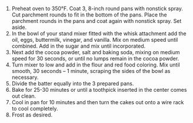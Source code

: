 1. Preheat oven to 350°F. Coat 3, 8-inch round pans with nonstick spray. Cut parchment rounds to fit in the bottom of the pans. Place the parchment rounds in the pans and coat again with nonstick spray. Set aside.
2. In the bowl of your stand mixer fitted with the whisk attachment add the oil, eggs, buttermilk, vinegar, and vanilla. Mix on medium speed until combined. Add in the sugar and mix until incorporated.
3. Next add the cocoa powder, salt and baking soda, mixing on medium speed for 30 seconds, or until no lumps remain in the cocoa powder.
4. Turn mixer to low and add in the flour and red food coloring. Mix until smooth, 30 seconds – 1 minute, scraping the sides of the bowl as necessary.
5. Divide the batter equally into the 3 prepared pans.
6. Bake for 25-30 minutes or until a toothpick inserted in the center comes out clean.
7. Cool in pan for 10 minutes and then turn the cakes out onto a wire rack to cool completely.
8. Frost as desired.